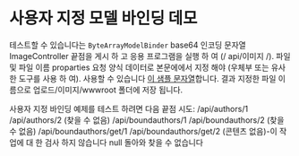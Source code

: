 # <a name="custom-model-binding-demo"></a>사용자 지정 모델 바인딩 데모

테스트할 수 있습니다는 `ByteArrayModelBinder` base64 인코딩 문자열 ImageController 끝점을 게시 하 고 응용 프로그램을 실행 하 여 (/ api/이미지 /). 파일 및 파일 이름 proparties 요청 양식 데이터로 본문에에서 지정 해야 (우체부 또는 유사한 도구를 사용 하 여). 사용할 수 있습니다 [이 샘플 문자열](Base64String.txt)합니다. 결과 지정한 파일 이름으로 업로드/이미지/wwwroot 폴더에 저장 됩니다.

사용자 지정 바인딩 예제를 테스트 하려면 다음 끝점 시도: /api/authors/1 /api/authors/2 (찾을 수 없음) /api/boundauthors/1 /api/boundauthors/2 (찾을 수 없음) /api/boundauthors/get/1 /api/boundauthors/get/2 (콘텐츠 없음)-이 작업에 대 한 검사 하지 않습니다 null 돌아와 찾을 수 없습니다
